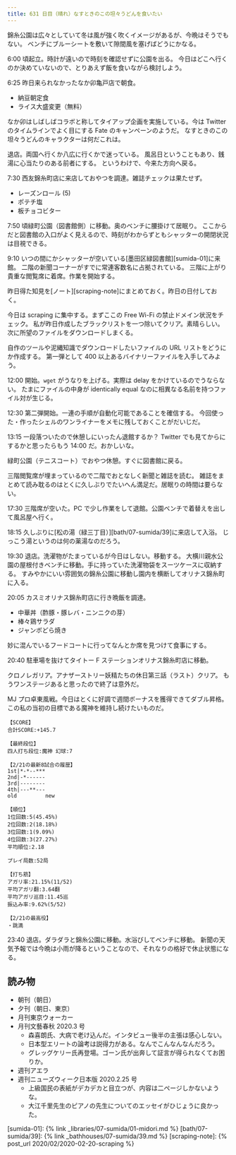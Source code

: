 ```yaml
---
title: 631 日目（晴れ）なすときのこの坦々うどんを食いたい
---
```


錦糸公園は広々としていて冬は風が強く吹くイメージがあるが、今晩はそうでもない。
ベンチにブルーシートを敷いて隙間風を塞げばどうにかなる。

6:00 頃起立。時計が遠いので時刻を確認せずに公園を出る。
今日はどこへ行くのか決めていないので、とりあえず飯を食いながら検討しよう。

6:25 昨日来られなかったなか卯亀戸店で朝食。

* 納豆朝定食
* ライス大盛変更（無料）

なか卯はしばしばコラボと称してタイアップ企画を実施している。今は
Twitter のタイムラインでよく目にする Fate のキャンペーンのようだ。
なすときのこの坦々うどんのキャラクターは何だこれは。

退店。両国へ行くか八広に行くかで迷っている。
風呂日ということもあり、銭湯に心当たりのある前者にする。
というわけで、今来た方向へ戻る。

7:30 西友錦糸町店に来店しておやつを調達。雑誌チェックは果たせず。

* レーズンロール (5)
* ポテチ塩
* 板チョコビター

7:50 頃緑町公園（図書館側）に移動。奥のベンチに腰掛けて居眠り。
ここからだと図書館の入口がよく見えるので、時刻がわからずともシャッターの開閉状況は目視できる。

9:10 いつの間にかシャッターが空いている[墨田区緑図書館][sumida-01]に来館。
二階の新聞コーナーがすでに常連客数名に占拠されている。
三階に上がり貴重な閲覧席に着席。作業を開始する。

昨日得た知見を[ノート][scraping-note]にまとめておく。昨日の日付しておく。

今日は scraping に集中する。まずここの Free Wi-Fi の禁止ドメイン状況をチェック。
私が昨日作成したブラックリストを一つ除いてクリア。素晴らしい。
次に所望のファイルをダウンロードしまくる。

自作のツールや泥縄知識でダウンロードしたいファイルの URL リストをどうにか作成する。
第一弾として 400 以上あるバイナリーファイルを入手してみよう。

12:00 開始。`wget` がうなりを上げる。実際は delay をかけているのでうならない。
たまにファイルの中身が identically equal なのに相異なる名前を持つファイル対が生じる。

12:30 第二弾開始。一連の手順が自動化可能であることを確信する。
今回使った・作ったシェルのワンライナーをメモに残しておくことがだいじだ。

13:15 一段落ついたので休憩しにいったん退館するか？
Twitter でも見てからにするかと思ったらもう 14:00 だ。おかしいな。

緑町公園（テニスコート）でおやつ休憩。すぐに図書館に戻る。

三階閲覧席が埋まっているので二階でおとなしく新聞と雑誌を読む。
雑誌をまとめて読み耽るのはとくに久しぶりでたいへん満足だ。居眠りの時間は要らない。

17:30 三階席が空いた。PC で少し作業をして退館。公園ベンチで着替えを出して風呂屋へ行く。

18:15 久しぶりに[松の湯（緑三丁目）][bath/07-sumida/39]に来店して入浴。
じっこう湯というのは何の薬湯なのだろう。

19:30 退店。洗濯物がたまっているが今日はしない。移動する。
大横川親水公園の屋根付きベンチに移動。手に持っていた洗濯物袋をスーツケースに収納する。
すみやかにいい雰囲気の錦糸公園に移動し園内を横断してオリナス錦糸町に入る。

20:05 カスミオリナス錦糸町店に行き晩飯を調達。

* 中華丼（酢豚・豚レバ・ニンニクの芽）
* 棒々鶏サラダ
* ジャンボどら焼き

妙に混んでいるフードコートに行ってなんとか席を見つけて食事にする。

20:40 駐車場を抜けてタイトー F ステーションオリナス錦糸町店に移動。

クロノレガリア。アナザーストリー妖精たちの休日第三話（ラスト）クリア。
もうワンステージあると思ったので終了は意外だ。

MJ プロ卓東風戦。今日はとくに好調で週間ボーナスを獲得できてダブル昇格。
この私の当初の目標である魔神を維持し続けたいものだ。

```text
【SCORE】
合計SCORE:+145.7

【最終段位】
四人打ち段位:魔神 幻球:7

【2/21の最新8試合の履歴】
1st|*-*--***
2nd|-*------
3rd|--------
4th|---**---
old         new

【順位】
1位回数:5(45.45%)
2位回数:2(18.18%)
3位回数:1(9.09%)
4位回数:3(27.27%)
平均順位:2.18

プレイ局数:52局

【打ち筋】
アガリ率:21.15%(11/52)
平均アガリ翻:3.64翻
平均アガリ巡目:11.45巡
振込み率:9.62%(5/52)

【2/21の最高役】
・跳満
```

23:40 退店。ダラダラと錦糸公園に移動。水浴びしてベンチに移動。
新聞の天気予報では今晩は小雨が降るということなので、それなりの格好で休止状態になる。

## 読み物

* 朝刊（朝日）
* 夕刊（朝日、東京）
* 月刊東京ウォーカー
* 月刊文藝春秋 2020.3 号
  * 森喜朗氏、大病で老け込んだ。インタビュー後半の主張は感心しない。
  * 日本型エリートの論考は説得力がある。なんでこんなんなんだろう。
  * グレッグケリー氏再登場。ゴーン氏が出奔して証言が得られなくてお困りか。
* 週刊アエラ
* 週刊ニューズウィーク日本版 2020.2.25 号
  * 上級国民の表紙がデカデカと目立つが、内容は二ページしかないような。
  * 大江千里先生のピアノの先生についてのエッセイがひじょうに良かった。

[sumida-01]: {% link _libraries/07-sumida/01-midori.md %}
[bath/07-sumida/39]: {% link _bathhouses/07-sumida/39.md %}
[scraping-note]: {% post_url 2020/02/2020-02-20-scraping %}
